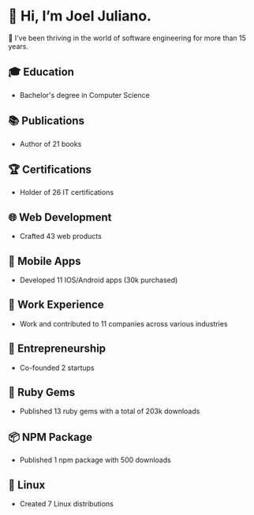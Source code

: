# 👋 Hi, I’m Joel Juliano.

🚀 I've been thriving in the world of software engineering for more than 15 years.

## 🎓 Education
* Bachelor's degree in Computer Science

## 📚 Publications
* Author of 21 books

## 🏆 Certifications
* Holder of 26 IT certifications

## 🌐 Web Development
* Crafted 43 web products

## 📱 Mobile Apps
* Developed 11 IOS/Android apps (30k purchased)

## 💼 Work Experience
* Work and contributed to 11 companies across various industries

## 🚀 Entrepreneurship
* Co-founded 2 startups

## 💎 Ruby Gems
* Published 13 ruby gems with a total of 203k downloads

## 📦 NPM Package
* Published 1 npm package with 500 downloads

## 🐧 Linux
* Created 7 Linux distributions
